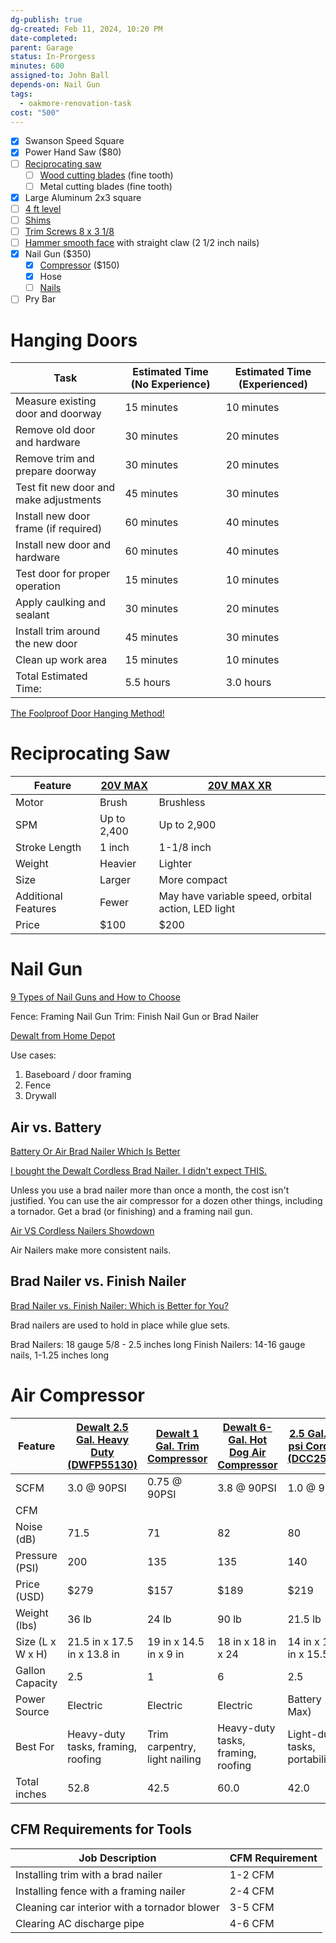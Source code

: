 ```yaml
---
dg-publish: true
dg-created: Feb 11, 2024, 10:20 PM
date-completed:
parent: Garage
status: In-Prorgess
minutes: 600
assigned-to: John Ball
depends-on: Nail Gun
tags:
  - oakmore-renovation-task
cost: "500"
---
```

- [x] Swanson Speed Square
- [x] Power Hand Saw ($80)
- [ ] [Reciprocating saw](https://www.homedepot.com/p/DEWALT-20V-MAX-Cordless-Reciprocating-Saw-Tool-Only-DCS380B/203164237) 
	- [ ] [Wood cutting blades](https://www.homedepot.com/p/DEWALT-Bi-Metal-Reciprocating-Saw-Blade-Set-with-Case-16-Piece-DW4899/203301675) (fine tooth)
	- [ ] Metal cutting blades (fine tooth)
- [x] Large Aluminum 2x3 square
- [ ] [4 ft level](https://www.homedepot.com/p/Stanley-48-in-Non-Magnetic-180-Aluminum-I-Beam-Level-42-328/203912305)
- [ ] [Shims](https://www.homedepot.com/p/8-in-Wood-Composite-Eco-Shim-12-Bundle-23-2012-32/203485150)
- [ ] [Trim Screws 8 x 3 1/8](https://www.homedepot.com/p/GRK-Fasteners-8-x-3-1-8-in-Star-Drive-Trim-Finishing-Head-Screw-100-per-Pack-119734/203525334)
- [ ] [Hammer smooth face](https://www.homedepot.com/p/DEWALT-16-oz-Steel-Rip-Claw-Nailing-Hammer-DWHT51003/316332751) with straight claw (2 1/2 inch nails)
- [x] Nail Gun ($350)
	- [x] [Compressor](https://www.homedepot.com/p/DEWALT-1-Gal-Portable-Electric-Trim-Air-Compressor-D55140/202019874) ($150)
	- [x] Hose
	- [ ] [Nails](https://www.homedepot.com/p/Porter-Cable-2-in-x-16-Gauge-Finish-Nail-1000-per-Box-PFN16200-1/100073395)
- [ ] Pry Bar

# Hanging Doors

| Task                                      | Estimated Time (No Experience) | Estimated Time (Experienced) |
| ----------------------------------------- | ------------------------------ | ---------------------------- |
| Measure existing door and doorway         | 15 minutes                     | 10 minutes                   |
| Remove old door and hardware              | 30 minutes                     | 20 minutes                   |
| Remove trim and prepare doorway           | 30 minutes                     | 20 minutes                   |
| Test fit new door and make adjustments    | 45 minutes                     | 30 minutes                   |
| Install new door frame (if required)      | 60 minutes                     | 40 minutes                   |
| Install new door and hardware             | 60 minutes                     | 40 minutes                   |
| Test door for proper operation            | 15 minutes                     | 10 minutes                   |
| Apply caulking and sealant                | 30 minutes                     | 20 minutes                   |
| Install trim around the new door          | 45 minutes                     | 30 minutes                   |
| Clean up work area                        | 15 minutes                     | 10 minutes                   |
| Total Estimated Time:                     | 5.5 hours                      | 3.0 hours                    |


[The Foolproof Door Hanging Method!](https://www.youtube.com/watch?v=IPrsoL_4apM)


# Reciprocating Saw

| Feature             | [20V MAX](https://www.homedepot.com/p/DEWALT-20V-MAX-Cordless-Reciprocating-Saw-Tool-Only-DCS380B/203164237) | [20V MAX XR](https://www.homedepot.com/p/DEWALT-20V-MAX-XR-Cordless-Brushless-Reciprocating-Saw-Tool-Only-DCS382B/316250546#overlay) |
| ------------------- | ------------------------------------------------------------------------------------------------------------ | ------------------------------------------------------------------------------------------------------------------------------------ |
| Motor               | Brush                                                                                                        | Brushless                                                                                                                            |
| SPM                 | Up to 2,400                                                                                                  | Up to 2,900                                                                                                                          |
| Stroke Length       | 1 inch                                                                                                       | 1-1/8 inch                                                                                                                           |
| Weight              | Heavier                                                                                                      | Lighter                                                                                                                              |
| Size                | Larger                                                                                                       | More compact                                                                                                                         |
| Additional Features | Fewer                                                                                                        | May have variable speed, orbital action, LED light                                                                                   |
| Price               | $100                                                                                                         | $200                                                                                                                                 |


# Nail Gun

[9 Types of Nail Guns and How to Choose](https://www.thespruce.com/types-of-nail-guns-6543801)

Fence: Framing Nail Gun
Trim: Finish Nail Gun or Brad Nailer

[Dewalt from Home Depot](https://www.homedepot.com/b/DEWALT/N-5yc1vZ4j2/Ntk-elasticplus/Ntt-nail%2Bgun?NCNI-5&sortby=bestmatch&sortorder=none)

Use cases:
1. Baseboard / door framing
2. Fence
3. Drywall

## Air vs. Battery

[Battery Or Air Brad Nailer Which Is Better](https://www.youtube.com/watch?v=wDBHMHkU7is)

[I bought the Dewalt Cordless Brad Nailer. I didn't expect THIS.](https://www.youtube.com/watch?v=mPV0yf9D92s)

Unless you use a brad nailer more than once a month, the cost isn't justified. You can use the air compressor for a dozen other things, including a tornador. Get a brad (or finishing) and a framing nail gun.


[Air VS Cordless Nailers Showdown](https://www.youtube.com/watch?v=ArMal5wiD7A)

Air Nailers make more consistent nails.

## Brad Nailer vs. Finish Nailer

[Brad Nailer vs. Finish Nailer: Which is Better for You?](https://www.youtube.com/watch?v=ioGToAPsAUI)

Brad nailers are used to hold in place while glue sets.

Brad Nailers: 18 gauge 5/8 - 2.5 inches long
Finish Nailers: 14-16 gauge nails, 1-1.25 inches long

# Air Compressor

| Feature          | [Dewalt 2.5 Gal. Heavy Duty (DWFP55130)](https://www.homedepot.com/p/DEWALT-2-5-Gal-Portable-Electric-Heavy-Duty-200-PSI-Quiet-Air-Compressor-DWFP55130/205117108) | [Dewalt 1 Gal. Trim Compressor](https://www.homedepot.com/p/DEWALT-1-Gal-Portable-Electric-Trim-Air-Compressor-D55140/202019874) | [Dewalt 6-Gal. Hot Dog Air Compressor](https://www.lowes.com/pd/DEWALT-6-Gallon-Single-Stage-Portable-Electric-Hot-Dog-Air-Compressor-1-Tools-Included/1000092699) | [2.5 Gal. 140 psi Cordless (DCC2520B)](https://www.homedepot.com/p/DEWALT-2-5-Gal-140-psi-Portable-20V-Cordless-Air-Compressor-with-FLEXVOLT-Advantage-Tool-Only-DCC2520B/315591765) |
| ---------------- | ------------------------------------------------------------------------------------------------------------------------------------------------------------------ | -------------------------------------------------------------------------------------------------------------------------------- | ------------------------------------------------------------------------------------------------------------------------------------------------------------------ | ------------------------------------------------------------------------------------------------------------------------------------------------------------------------------------ |
| SCFM             | 3.0 @ 90PSI                                                                                                                                                        | 0.75 @ 90PSI                                                                                                                     | 3.8 @ 90PSI                                                                                                                                                        | 1.0 @ 90PSI                                                                                                                                                                          |
| CFM              |                                                                                                                                                                    |                                                                                                                                  |                                                                                                                                                                    |                                                                                                                                                                                      |
| Noise (dB)       | 71.5                                                                                                                                                               | 71                                                                                                                               | 82                                                                                                                                                                 | 80                                                                                                                                                                                   |
| Pressure (PSI)   | 200                                                                                                                                                                | 135                                                                                                                              | 135                                                                                                                                                                | 140                                                                                                                                                                                  |
| Price (USD)      | $279                                                                                                                                                               | $157                                                                                                                             | $189                                                                                                                                                               | $219                                                                                                                                                                                 |
| Weight (lbs)     | 36 lb                                                                                                                                                              | 24 lb                                                                                                                            | 90 lb                                                                                                                                                              | 21.5 lb                                                                                                                                                                              |
| Size (L x W x H) | 21.5 in x 17.5 in x 13.8 in                                                                                                                                        | 19 in x 14.5 in x 9 in                                                                                                           | 18 in x 18 in x 24                                                                                                                                                 | 14 in x 12.5 in x 15.5 in                                                                                                                                                            |
| Gallon Capacity  | 2.5                                                                                                                                                                | 1                                                                                                                                | 6                                                                                                                                                                  | 2.5                                                                                                                                                                                  |
| Power Source     | Electric                                                                                                                                                           | Electric                                                                                                                         | Electric                                                                                                                                                           | Battery (20V Max)                                                                                                                                                                    |
| Best For         | Heavy-duty tasks, framing, roofing                                                                                                                                 | Trim carpentry, light nailing                                                                                                    | Heavy-duty tasks, framing, roofing                                                                                                                                 | Light-duty tasks, portability                                                                                                                                                        |
| Total inches     | 52.8                                                                                                                                                               | 42.5                                                                                                                             | 60.0                                                                                                                                                               | 42.0                                                                                                                                                                                 |
## CFM Requirements for Tools

| Job Description                              | CFM Requirement |
|----------------------------------------------|-----------------|
| Installing trim with a brad nailer           | 1-2 CFM         |
| Installing fence with a framing nailer       | 2-4 CFM         |
| Cleaning car interior with a tornador blower | 3-5 CFM         |
| Clearing AC discharge pipe                   | 4-6 CFM         |
